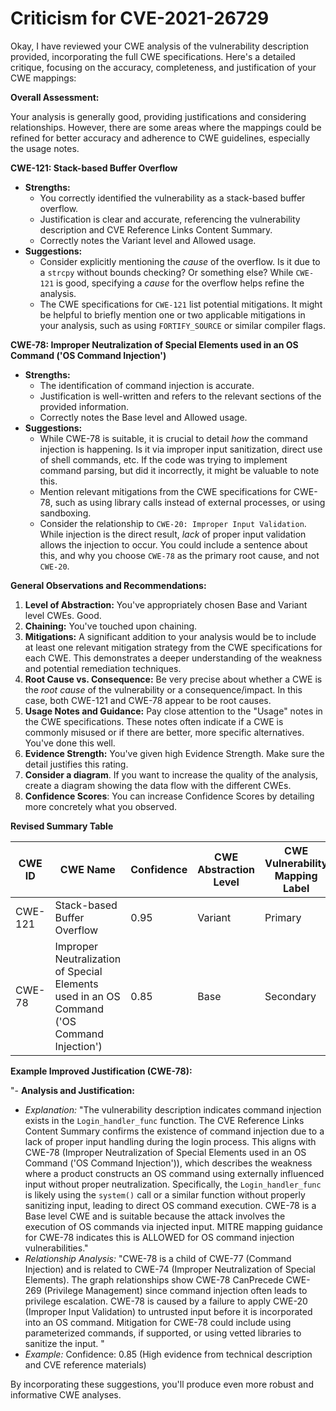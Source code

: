 # Criticism for CVE-2021-26729

Okay, I have reviewed your CWE analysis of the vulnerability description provided, incorporating the full CWE specifications. Here's a detailed critique, focusing on the accuracy, completeness, and justification of your CWE mappings:

**Overall Assessment:**

Your analysis is generally good, providing justifications and considering relationships. However, there are some areas where the mappings could be refined for better accuracy and adherence to CWE guidelines, especially the usage notes.

**CWE-121: Stack-based Buffer Overflow**

*   **Strengths:**
    *   You correctly identified the vulnerability as a stack-based buffer overflow.
    *   Justification is clear and accurate, referencing the vulnerability description and CVE Reference Links Content Summary.
    *   Correctly notes the Variant level and Allowed usage.
*   **Suggestions:**
    *   Consider explicitly mentioning the *cause* of the overflow. Is it due to a `strcpy` without bounds checking? Or something else? While `CWE-121` is good, specifying a *cause* for the overflow helps refine the analysis.
    *   The CWE specifications for `CWE-121` list potential mitigations. It might be helpful to briefly mention one or two applicable mitigations in your analysis, such as using `FORTIFY_SOURCE` or similar compiler flags.

**CWE-78: Improper Neutralization of Special Elements used in an OS Command ('OS Command Injection')**

*   **Strengths:**
    *   The identification of command injection is accurate.
    *   Justification is well-written and refers to the relevant sections of the provided information.
    *   Correctly notes the Base level and Allowed usage.
*   **Suggestions:**
    *   While CWE-78 is suitable, it is crucial to detail _how_ the command injection is happening. Is it via improper input sanitization, direct use of shell commands, etc. If the code was trying to implement command parsing, but did it incorrectly, it might be valuable to note this.
    *   Mention relevant mitigations from the CWE specifications for CWE-78, such as using library calls instead of external processes, or using sandboxing.
    *   Consider the relationship to `CWE-20: Improper Input Validation`.  While injection is the direct result, *lack* of proper input validation allows the injection to occur. You could include a sentence about this, and why you choose `CWE-78` as the primary root cause, and not `CWE-20`.

**General Observations and Recommendations:**

1.  **Level of Abstraction:** You've appropriately chosen Base and Variant level CWEs. Good.
2.  **Chaining:** You've touched upon chaining.
3.  **Mitigations:** A significant addition to your analysis would be to include at least one relevant mitigation strategy from the CWE specifications for each CWE. This demonstrates a deeper understanding of the weakness and potential remediation techniques.
4.  **Root Cause vs. Consequence:** Be very precise about whether a CWE is the *root cause* of the vulnerability or a consequence/impact. In this case, both CWE-121 and CWE-78 appear to be root causes.
5.  **Usage Notes and Guidance:** Pay close attention to the "Usage" notes in the CWE specifications. These notes often indicate if a CWE is commonly misused or if there are better, more specific alternatives. You've done this well.
6.  **Evidence Strength:** You've given high Evidence Strength. Make sure the detail justifies this rating.
7.  **Consider a diagram**. If you want to increase the quality of the analysis, create a diagram showing the data flow with the different CWEs.
8.  **Confidence Scores**: You can increase Confidence Scores by detailing more concretely what you observed.

**Revised Summary Table**

| CWE ID | CWE Name | Confidence | CWE Abstraction Level | CWE Vulnerability Mapping Label | CWE-Vulnerability Mapping Notes |
|---|---|---|---|---|---|
| CWE-121 | Stack-based Buffer Overflow | 0.95 | Variant | Primary | Allowed |
| CWE-78 | Improper Neutralization of Special Elements used in an OS Command ('OS Command Injection') | 0.85 | Base | Secondary | Allowed |

**Example Improved Justification (CWE-78):**

"- **Analysis and Justification:**
- *Explanation:* "The vulnerability description indicates command injection exists in the `Login_handler_func` function. The CVE Reference Links Content Summary confirms the existence of command injection due to a lack of proper input handling during the login process. This aligns with CWE-78 (Improper Neutralization of Special Elements used in an OS Command ('OS Command Injection')), which describes the weakness where a product constructs an OS command using externally influenced input without proper neutralization. Specifically, the `Login_handler_func` is likely using the `system()` call or a similar function without properly sanitizing input, leading to direct OS command execution. CWE-78 is a Base level CWE and is suitable because the attack involves the execution of OS commands via injected input. MITRE mapping guidance for CWE-78 indicates this is ALLOWED for OS command injection vulnerabilities."
- *Relationship Analysis:* "CWE-78 is a child of CWE-77 (Command Injection) and is related to CWE-74 (Improper Neutralization of Special Elements). The graph relationships show CWE-78 CanPrecede CWE-269 (Privilege Management) since command injection often leads to privilege escalation. CWE-78 is caused by a failure to apply CWE-20 (Improper Input Validation) to untrusted input before it is incorporated into an OS command.  Mitigation for CWE-78 could include using parameterized commands, if supported, or using vetted libraries to sanitize the input. "
- *Example:* Confidence: 0.85 (High evidence from technical description and CVE reference materials)

By incorporating these suggestions, you'll produce even more robust and informative CWE analyses.